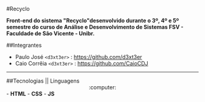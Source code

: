 #Recyclo

<p>
<b>Front-end do sistema "Recyclo"desenvolvido durante o 3º, 4º e 5º semestre do curso de Análise e Desenvolvimento de Sistemas FSV - Faculdade de São Vicente - Unibr.</b>
</p>

##Integrantes
 - Paulo José `<d3xt3er>` : <https://github.com/d3xt3er> 
 - Caio Corrêia `<d3xt3er>` : <https://github.com/CaioCDJ>
 <hr>
 ##Tecnologias || Linguagens 
 <center>:computer:</center>
 - <b>HTML</b>
 - <b>CSS</b>
 - <b>JS</b> 
